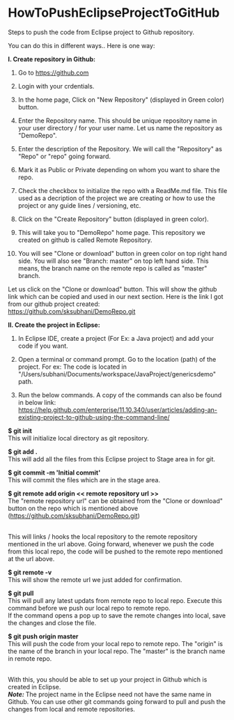 # HowToPushEclipseProjectToGitHub
Steps to push the code from Eclipse project to Github repository.


You can do this in different ways.. Here is one way:

<b> I. Create repository in Github: </b>

1) Go to https://github.com

2) Login with your crdentials.

3) In the home page, Click on "New Repository" (displayed in Green color) button.

4) Enter the Repository name. This should be unique repository name in your user directory / for your user name. 
Let us name the repository as "DemoRepo".

5) Enter the description of the Repository. We will call the "Repository" as "Repo" or "repo" going forward.

6) Mark it as Public or Private depending on whom you want to share the repo.

7) Check the checkbox to initialize the repo with a ReadMe.md file. This file used as a decription of the project we are creating or how to use the project or any guide lines / versioning, etc.

8) Click on the "Create Repository" button (displayed in green color).

9) This will take you to "DemoRepo" home page. This repository we created on github is called Remote Repository. 

10) You will see "Clone or download" button in green color on top right hand side. You will also see "Branch: master" on top left hand side. This means, the branch name on the remote repo is called as "master" branch.

Let us click on the "Clone or download" button. This will show the github link which can be copied and used in our next section. Here is the link I got from our github project created:
https://github.com/sksubhani/DemoRepo.git

<b> II. Create the project in Eclipse: </b>

1) In Eclipse IDE, create a project (For Ex: a Java project) and add your code if you want.

2) Open a terminal or command prompt. Go to the location (path) of the project.
For ex: The code is located in "/Users/subhani/Documents/workspace/JavaProject/genericsdemo" path.

3) Run the below commands. A copy of the commands can also be found in below link:
https://help.github.com/enterprise/11.10.340/user/articles/adding-an-existing-project-to-github-using-the-command-line/

 <b> $ git init </b>
 <br> This will initialize local directory as git repository.
 
 <b> $ git add . </b>
 <br> This will add all the files from this Eclipse project to Stage area in for git.
 
 <b> $ git commit -m 'Initial commit' </b>
 <br> This will commit the files which are in the stage area.
 
<b> $ git remote add origin << remote  repository url >> </b>
<br> The "remote repository url" can be obtained from the "Clone or download" button on the repo which is mentioned above (https://github.com/sksubhani/DemoRepo.git)

<br> This will links / hooks the local repository to the remote repository mentioned in the url above. Going forward, whenever we push the code from this local repo, the code will be pushed to the remote repo mentioned at the url above.

<b> $ git remote -v </b>
<br> This will show the remote url we just added for confirmation.

<b> $ git pull </b>
<br> This will pull any latest updats from remote repo to local repo. Execute this command before we push our local repo to remote repo.
<br> If the command opens a pop up to save the remote changes into local, save the changes and close the file.

<b> $ git push origin master </b>
<br> This will push the code from your local repo to remote repo. The "origin" is the name of the branch in your local repo. The "master" is the branch name in remote repo.

<br> With this, you should be able to set up your project in Github which is created in Eclipse.
<br> <i><b> Note: </b> </i> The project name in the Eclipse need not have the same name in Github. You can use other git commands going forward to pull and push the changes from local and remote repositories.
